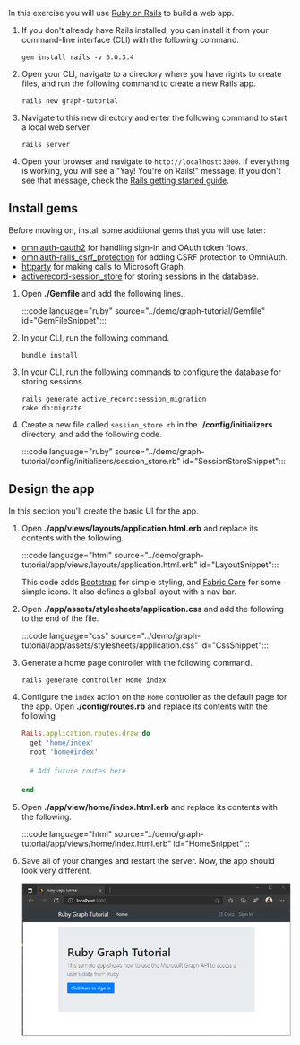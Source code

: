 <!-- markdownlint-disable MD002 MD041 -->

In this exercise you will use [Ruby on Rails](https://rubyonrails.org/) to build a web app.

1. If you don't already have Rails installed, you can install it from your command-line interface (CLI) with the following command.

    ```Shell
    gem install rails -v 6.0.3.4
    ```

1. Open your CLI, navigate to a directory where you have rights to create files, and run the following command to create a new Rails app.

    ```Shell
    rails new graph-tutorial
    ```

1. Navigate to this new directory and enter the following command to start a local web server.

    ```Shell
    rails server
    ```

1. Open your browser and navigate to `http://localhost:3000`. If everything is working, you will see a "Yay! You're on Rails!" message. If you don't see that message, check the [Rails getting started guide](http://guides.rubyonrails.org/).

## Install gems

Before moving on, install some additional gems that you will use later:

- [omniauth-oauth2](https://github.com/omniauth/omniauth-oauth2) for handling sign-in and OAuth token flows.
- [omniauth-rails_csrf_protection](https://github.com/cookpad/omniauth-rails_csrf_protection) for adding CSRF protection to OmniAuth.
- [httparty](https://github.com/jnunemaker/httparty) for making calls to Microsoft Graph.
- [activerecord-session_store](https://github.com/rails/activerecord-session_store) for storing sessions in the database.

1. Open **./Gemfile** and add the following lines.

    :::code language="ruby" source="../demo/graph-tutorial/Gemfile" id="GemFileSnippet":::

1. In your CLI, run the following command.

    ```Shell
    bundle install
    ```

1. In your CLI, run the following commands to configure the database for storing sessions.

    ```Shell
    rails generate active_record:session_migration
    rake db:migrate
    ```

1. Create a new file called `session_store.rb` in the **./config/initializers** directory, and add the following code.

    :::code language="ruby" source="../demo/graph-tutorial/config/initializers/session_store.rb" id="SessionStoreSnippet":::

## Design the app

In this section you'll create the basic UI for the app.

1. Open **./app/views/layouts/application.html.erb** and replace its contents with the following.

    :::code language="html" source="../demo/graph-tutorial/app/views/layouts/application.html.erb" id="LayoutSnippet":::

    This code adds [Bootstrap](http://getbootstrap.com/) for simple styling, and [Fabric Core](https://developer.microsoft.com/fluentui#/get-started#fabric-core) for some simple icons. It also defines a global layout with a nav bar.

1. Open **./app/assets/stylesheets/application.css** and add the following to the end of the file.

    :::code language="css" source="../demo/graph-tutorial/app/assets/stylesheets/application.css" id="CssSnippet":::

1. Generate a home page controller with the following command.

    ```Shell
    rails generate controller Home index
    ```

1. Configure the `index` action on the `Home` controller as the default page for the app. Open **./config/routes.rb** and replace its contents with the following

    ```ruby
    Rails.application.routes.draw do
      get 'home/index'
      root 'home#index'

      # Add future routes here

    end
    ```

1. Open **./app/view/home/index.html.erb** and replace its contents with the following.

    :::code language="html" source="../demo/graph-tutorial/app/views/home/index.html.erb" id="HomeSnippet":::

1. Save all of your changes and restart the server. Now, the app should look very different.

    ![A screenshot of the redesigned home page](./images/create-app-01.png)
